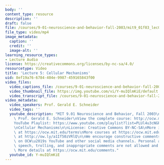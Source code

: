 ```yaml
---
body: ''
content_type: resource
description: ''
draft: false
file: /courses/9-01-neuroscience-and-behavior-fall-2003/mit9_01f03_lec05_360p_16_9.mp4
file_type: video/mp4
image_metadata:
  caption: ''
  credit: ''
  image-alt: ''
learning_resource_types:
- Lecture Audio
license: https://creativecommons.org/licenses/by-nc-sa/4.0/
resourcetype: Video
title: 'Lecture 5: Cellular Mechanisms'
uid: 8ef19a76-6784-404e-9987-459165843f00
video_files:
  video_captions_file: /courses/9-01-neuroscience-and-behavior-fall-2003/13SjBPxF2Bf_jLK9zLYdSCZa-3-MfAWNP_transcript.webvtt
  video_thumbnail_file: https://img.youtube.com/vi/Y-muIQlmKiE/default.jpg
  video_transcript_file: /courses/9-01-neuroscience-and-behavior-fall-2003/13SjBPxF2Bf_jLK9zLYdSCZa-3-MfAWNP_transcript.pdf
video_metadata:
  video_speakers: Prof. Gerald E. Schneider
  video_tags: ''
  youtube_description: "MIT 9.01 Neuroscience and Behavior, Fall 2003\nInstructor:\
    \ Prof. Gerald E. Schneider\nView the complete course: http://ocw.mit.edu/courses/brain-and-cognitive-sciences/9-01-neuroscience-and-behavior-fall-2003\n\
    YouTube Playlist: https://www.youtube.com/playlist?list=PLUl4u3cNGP63U7FmbKD9KClb-94dyPJim\n\
    \nCellular Mechanisms\n\nLicense: Creative Commons BY-NC-SA\nMore information\
    \ at https://ocw.mit.edu/terms\nMore courses at https://ocw.mit.edu\nSupport OCW\
    \ at http://ow.ly/a1If50zVRlQ\n\nWe encourage constructive comments and discussion\
    \ on OCW\u2019s YouTube and other social media channels. Personal attacks, hate\
    \ speech, trolling, and inappropriate comments are not allowed and may be removed.\
    \ More details at https://ocw.mit.edu/comments."
  youtube_id: Y-muIQlmKiE
---
```

